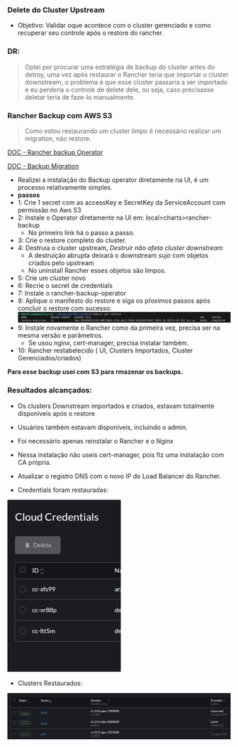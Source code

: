 ### Delete do Cluster Upstream

- Objetivo: Validar oque acontece com o cluster gerenciado e como recuperar seu controle após o restore do rancher.

### DR:

> Optei por procurar uma estratégia de backup do cluster antes do detroy, uma vez após restaurar o Rancher teria que importar o cluster downstream, o problema é que esse cluster passaria a ser importado e eu perderia o controle de delete dele, ou seja, caso precisasse deletar teria de faze-lo manualmente.

### Rancher Backup com AWS S3

> Como estou restaurando um cluster limpo é necessário realizar um migration, não restore.

[DOC - Rancher backup Operator](https://ranchermanager.docs.rancher.com/how-to-guides/new-user-guides/backup-restore-and-disaster-recovery)

[DOC - Backup Migration](https://ranchermanager.docs.rancher.com/how-to-guides/new-user-guides/backup-restore-and-disaster-recovery/migrate-rancher-to-new-cluster)

- Realizei a instalação do Backup operator diretamente na UI, é um processo relativamente simples.
- **passos**
- 1: Crie 1 secret com as accessKey e SecretKey da ServiceAccount com permissão no Aws S3
- 2: Instale o Operator diretamente na UI em: local>charts>rancher-backup
  - No primeiro link há o passo a passo.
- 3: Crie o restore completo do cluster.
- 4: Destruia o cluster upstream, _Destruir não afeta cluster downstream_
  - A destruição abrupta deixará o downstream _sujo_ com objetos criados pelo upstream
  - No uninstall Rancher esses objetos são limpos.
- 5: Crie um cluster novo
- 6: Recrie o secret de credentials
- 7: Instale o rancher-backup-operator
- 8: Aplique o manifesto do restore e siga os pŕoximos passos após concluir o restore com sucesso:
  ![alt text](image-2.png)
- 9: Instale novamente o Rancher como da primeira vez, precisa ser na mesma versão e parâmetros.
  - Se usou nginx, cert-manager, precisa instalar também.
- 10: Rancher restabelecido ( UI, Clusters Importados, Cluster Gerenciados/criados)

**Para esse backup usei com S3 para rmazenar os backups.**

### Resultados alcançados:

- Os clusters Downstream importados e criados, estavam totalmente disponiveis após o restore
- Usuários também estavam disponíveis, incluindo o admin.
- Foi necessário apenas reinstalar o Rancher e o Nginx
- Nessa instalação não useis cert-manager, pois fiz uma instalação com CA própria.
- Atualizar o registro DNS com o novo IP do Load Balancer do Rancher.

- Credentials foram restauradas:

![alt text](image.png)

- Clusters Restaurados:

![alt text](image-1.png)
